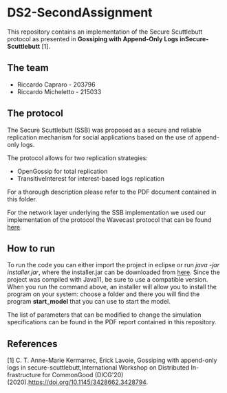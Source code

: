 # DS2-SecondAssignment

This repository contains an implementation of the Secure Scuttlebutt protocol as presented in **Gossiping with Append-Only Logs inSecure-Scuttlebutt** [1].

## The team

- Riccardo Capraro - 203796
- Riccardo Micheletto - 215033

## The protocol

The Secure Scuttlebutt (SSB) was proposed as a secure and reliable replication mechanism for social applications based on the use of append-only logs.

The protocol allows for two replication strategies:

- OpenGossip for total replication
- TransitiveInterest for interest-based logs replication

For a thorough description please refer to the PDF document contained in this folder.

For the network layer underlying the SSB implementation we used our implementation of the protocol the Wavecast protocol that can be found [here](https://github.com/antbucc/DS2-2020-2021/blob/FirstAssignment/Capraro-Micheletto).

## How to run

To run the code you can either import the project in eclipse or run _java -jar installer.jar_, where the installer.jar can be downloaded from [here](https://drive.google.com/file/d/1C4QKHOmLCdd8p6zBUNOJzhC9yVjv8Akk/view?usp=sharing). Since the project was compiled with Java11, be sure to use a compatible version. When you run the command above, an installer will allow you to install the program on your system: choose a folder and there you will find the program **start_model** that you can use to start the model.

The list of parameters that can be modified to change the simulation specifications can be found in the PDF report contained in this repository.

## References

[1] C. T. Anne-Marie Kermarrec, Erick Lavoie, Gossiping with append-only logs in secure-scuttlebutt,International Workshop on Distributed In-frastructure for CommonGood (DICG'20)(2020).<https://doi.org/10.1145/3428662.3428794>.
